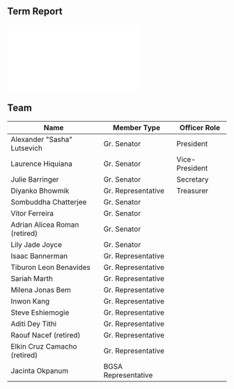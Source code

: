 ## Term Report
![Graduate Council 2023-24 Term Report - Compressed_27.5](../../../_assets/Graduate%20Council%20-%20A/Graduate%20Council%202023-24%20Term%20Report%20-%20Compressed_27.5.pdf)



## Team

| Name                          | Member Type         | Officer Role   |
| ----------------------------- | ------------------- | -------------- |
| Alexander "Sasha" Lutsevich   | Gr. Senator         | President      |
| Laurence Hiquiana             | Gr. Senator         | Vice-President |
| Julie Barringer               | Gr. Senator         | Secretary      |
| Diyanko Bhowmik               | Gr. Representative  | Treasurer      |
| Sombuddha Chatterjee          | Gr. Senator         |                |
| Vitor Ferreira                | Gr. Senator         |                |
| Adrian Alicea Roman (retired) | Gr. Senator         |                |
| Lily Jade Joyce               | Gr. Senator         |                |
| Isaac Bannerman               | Gr. Representative  |                |
| Tiburon Leon Benavides        | Gr. Representative  |                |
| Sariah Marth                  | Gr. Representative  |                |
| Milena Jonas Bem              | Gr. Representative  |                |
| Inwon Kang                    | Gr. Representative  |                |
| Steve Eshiemogie              | Gr. Representative  |                |
| Aditi Dey Tithi               | Gr. Representative  |                |
| Raouf Nacef (retired)         | Gr. Representative  |                |
| Elkin Cruz Camacho (retired)  | Gr. Representative  |                |
| Jacinta Okpanum               | BGSA Representative |                |
